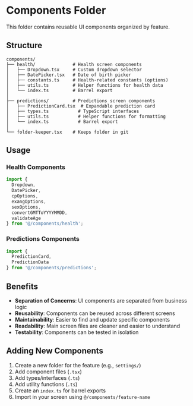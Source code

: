 # Components Folder

This folder contains reusable UI components organized by feature.

## Structure

```
components/
├── health/              # Health screen components
│   ├── Dropdown.tsx     # Custom dropdown selector
│   ├── DatePicker.tsx   # Date of birth picker
│   ├── constants.ts     # Health-related constants (options)
│   ├── utils.ts         # Helper functions for health data
│   └── index.ts         # Barrel export
│
├── predictions/         # Predictions screen components
│   ├── PredictionCard.tsx  # Expandable prediction card
│   ├── types.ts           # TypeScript interfaces
│   ├── utils.ts           # Helper functions for formatting
│   └── index.ts           # Barrel export
│
└── folder-keeper.tsx    # Keeps folder in git
```

## Usage

### Health Components

```typescript
import { 
  Dropdown, 
  DatePicker, 
  cpOptions, 
  exangOptions, 
  sexOptions,
  convertGMTToYYYYMMDD,
  validateAge
} from '@/components/health';
```

### Predictions Components

```typescript
import { 
  PredictionCard, 
  PredictionData 
} from '@/components/predictions';
```

## Benefits

- **Separation of Concerns**: UI components are separated from business logic
- **Reusability**: Components can be reused across different screens
- **Maintainability**: Easier to find and update specific components
- **Readability**: Main screen files are cleaner and easier to understand
- **Testability**: Components can be tested in isolation

## Adding New Components

1. Create a new folder for the feature (e.g., `settings/`)
2. Add component files (`.tsx`)
3. Add types/interfaces (`.ts`)
4. Add utility functions (`.ts`)
5. Create an `index.ts` for barrel exports
6. Import in your screen using `@/components/feature-name`
